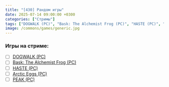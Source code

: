 ```yaml
---
title: "[430] Рандом игры"
date: 2025-07-14 09:00:00 +0300
categories: ["Стримы"]
tags: ["DOGWALK (PC)", "Bask: The Alchemist Frog (PC)", "HASTE (PC)", "Arctic Eggs (PC)", "PEAK (PC)"]
image: /commons/games/generic.jpg
---
```


### Игры на стриме:
+ [ ] [DOGWALK (PC)](/tags/dogwalk-pc)
+ [ ] [Bask: The Alchemist Frog (PC)](/tags/bask-the-alchemist-frog-pc)
+ [ ] [HASTE (PC)](/tags/haste-pc)
+ [ ] [Arctic Eggs (PC)](/tags/arctic-eggs-pc)
+ [ ] [PEAK (PC)](/tags/peak-pc)
